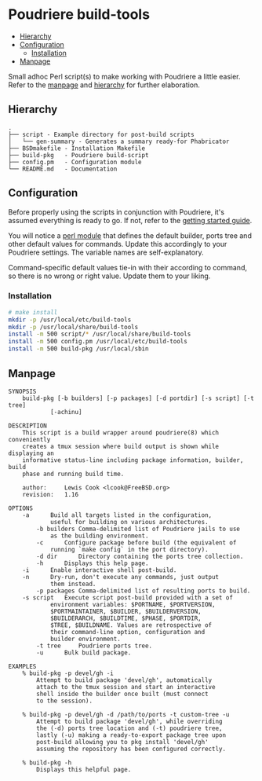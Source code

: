# Poudriere build-tools
- [Hierarchy](#hierarchy)
- [Configuration](#configuration)
  - [Installation](#installation)
- [Manpage](#manpage)

Small adhoc Perl script(s) to make working with Poudriere a
little easier. Refer to the [manpage](#manpage) and
[hierarchy](#hierarchy) for further elaboration.

## Hierarchy 

```.
.
├── script - Example directory for post-build scripts
│   └── gen-summary - Generates a summary ready-for Phabricator
├── BSDmakefile - Installation Makefile
├── build-pkg   - Poudriere build-script
├── config.pm   - Configuration module
└── README.md   - Documentation
```

## Configuration

Before properly using the scripts in conjunction with Poudriere, it's assumed
everything is ready to go. If not, refer to the [getting started guide](../README.md).

You will notice a [perl module](config.pm) that defines the default
builder, ports tree and other default values for commands. Update this
accordingly to your Poudriere settings. The variable names are self-explanatory.

Command-specific default values tie-in with their according to command, so there
is no wrong or right value. Update them to your liking.

### Installation

```sh
# make install
mkdir -p /usr/local/etc/build-tools
mkdir -p /usr/local/share/build-tools
install -m 500 script/* /usr/local/share/build-tools
install -m 500 config.pm /usr/local/etc/build-tools
install -m 500 build-pkg /usr/local/sbin
```
## Manpage
```
SYNOPSIS
	build-pkg [-b builders] [-p packages] [-d portdir] [-s script] [-t tree]
	      	[-achinu]

DESCRIPTION
	This script is a build wrapper around poudriere(8) which conveniently
	creates a tmux session where build output is shown while displaying an
	informative status-line including package information, builder, build 
	phase and running build time.

	author: 	Lewis Cook <lcook@FreeBSD.org>
	revision: 	1.16

OPTIONS
	-a 		Build all targets listed in the configuration,
			useful for building on various architectures. 
        -b builders	Comma-delimited list of Poudriere jails to use
			as the building environment.
        -c		Configure package before build (the equivalent of
			running `make config` in the port directory).
        -d dir		Directory containing the ports tree collection.
        -h		Displays this help page.
	-i		Enable interactive shell post-build.
	-n		Dry-run, don't execute any commands, just output
			them instead.
        -p packages	Comma-delimited list of resulting ports to build.
	-s script	Execute script post-build provided with a set of
			environment variables: $PORTNAME, $PORTVERSION,
			$PORTMAINTAINER, $BUILDER, $BUILDERVERSION,
			$BUILDERARCH, $BUILDTIME, $PHASE, $PORTDIR,
			$TREE, $BUILDNAME. Values are retrospective of
			their command-line option, configuration and
			builder environment.
        -t tree		Poudriere ports tree.
        -u		Bulk build package.

EXAMPLES
	% build-pkg -p devel/gh -i
		Attempt to build package 'devel/gh', automatically
		attach to the tmux session and start an interactive
		shell inside the builder once built (must connect
		to the session).

	% build-pkg -p devel/gh -d /path/to/ports -t custom-tree -u
		Attempt to build package 'devel/gh', while overriding
		the (-d) ports tree location and (-t) poudriere tree,
		lastly (-u) making a ready-to-export package tree upon
		post-build allowing you to pkg install 'devel/gh'
		assuming the repository has been configured correctly.
	
	% build-pkg -h
		Displays this helpful page.
```
